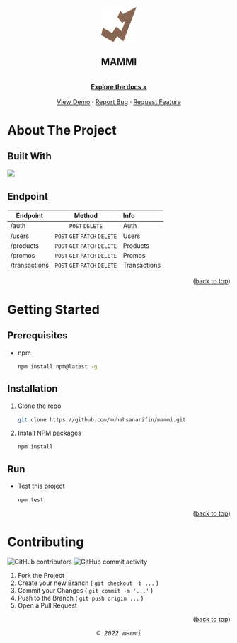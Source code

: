 <a id="readme-top"></a>

<!-- <div align="center"> 
  <h2>MAMMI - BACKEND</h2>
</div> -->

<!-- PROJECT LOGO -->
<br />
<div align="center">
  <a href="#">
    <img src="src/assets/images/mammi-logo.png" alt="MAMMI" width="80" height="80">
  </a>

  <h2 align="center">MAMMI</h2>

  <p align="center">
    <br />
    <a href="https://documenter.getpostman.com/view/16092081/2s847ESaDX"><strong>Explore the docs »</strong></a>
    <br />
    <br />
    <a href="#">View Demo</a>
    ·
    <a href="#">Report Bug</a>
    ·
    <a href="#">Request Feature</a>
  </p>
</div>





<!-- TABLE OF CONTENTS -->
<!-- <details>
  <summary>Table of Contents</summary>
  <ol>
    <li>
      <a href="#about-the-project">About The Project</a>
      <ul>
        <li><a href="#built-with">Built With</a></li>
      </ul>
    </li>
    <li>
      <a href="#getting-started">Getting Started</a>
      <ul>
        <li><a href="#prerequisites">Prerequisites</a></li>
        <li><a href="#installation">Installation</a></li>
      </ul>
    </li>
    <li><a href="#usage">Usage</a></li>
    <li><a href="#roadmap">Roadmap</a></li>
    <li><a href="#contributing">Contributing</a></li>
    <li><a href="#license">License</a></li>
    <li><a href="#contact">Contact</a></li>
    <li><a href="#acknowledgments">Acknowledgments</a></li>
  </ol>
</details> -->






<!-- ABOUT THE PROJECT -->
# About The Project 

## Built With

<p align="left">
  <a href="https://skillicons.dev">
    <img src="https://skillicons.dev/icons?i=express,postgresql,nodejs" />
  </a>
</p>






## Endpoint

<!-- | Endpoint      |            Method             | Info         |       Status      |
| ------------  | :---------------------------: | :----------- |:----------------- |
| /auth         |        `POST` `DELETE`        | Auth         | `On going fixing` |
| /users        | `POST` `GET` `PATCH` `DELETE` | Users        | `On going fixing` |
| /products     | `POST` `GET` `PATCH` `DELETE` | Products     | `On going fixing` |
| /promos       | `POST` `GET` `PATCH` `DELETE` | Promos       | `On going fixing` |
| /transactions | `POST` `GET` `PATCH` `DELETE` | Transactions | `On going fixing` | -->

| Endpoint      |            Method             | Info         |
| ------------  | :---------------------------: | :----------- |
| /auth         |        `POST` `DELETE`        | Auth         |
| /users        | `POST` `GET` `PATCH` `DELETE` | Users        |
| /products     | `POST` `GET` `PATCH` `DELETE` | Products     |
| /promos       | `POST` `GET` `PATCH` `DELETE` | Promos       |
| /transactions | `POST` `GET` `PATCH` `DELETE` | Transactions |

<p align="right">(<a href="#readme-top">back to top</a>)</p>



<!-- GETTING STARTED -->
# Getting Started



## Prerequisites


* npm
  ```sh
  npm install npm@latest -g
  ```




## Installation


1. Clone the repo
   ```sh
   git clone https://github.com/muhahsanarifin/mammi.git
   ```
2. Install NPM packages
   ```sh
   npm install
   ```

## Run
* Test this project
  ```sh
  npm test
  ```

<p align="right">(<a href="#readme-top">back to top</a>)</p>



<!-- # Usage

For more examples, please refer to the [Documentation](https://example.com)

<p align="right">(<a href="#readme-top">back to top</a>)</p> -->



<!-- ROADMAP -->
<!-- # Roadmap

- [x] Add Changelog
- [x] Add back to top links
- [ ] Add Additional Templates w/ Examples
- [ ] Add "components" document to easily copy & paste sections of the readme
- [ ] Multi-language Support
    - [ ] Chinese
    - [ ] Spanish -->

<!-- <p align="right">(<a href="#readme-top">back to top</a>)</p> -->



<!-- CONTRIBUTING -->
# Contributing

![GitHub contributors](https://img.shields.io/github/contributors/muhahsanarifin/mammi-be?style=flat-square) ![GitHub commit activity](https://img.shields.io/github/commit-activity/w/muhahsanarifin/mammi-be?style=flat-square)


1. Fork the Project
2. Create your new Branch ( `git checkout -b ...` )
3. Commit your Changes ( `git commit -m '...'` )
4. Push to the Branch ( `git push origin ...` )
5. Open a Pull Request


<p align="right">(<a href="#readme-top">back to top</a>)</p>





<!-- CONTACT -->
<!-- # Contact

Your Name - []() -->

<!-- <p align="right">(<a href="#readme-top">back to top</a>)</p> -->





<p align="center"> <samp><i>&copy; 2022 mammi</i></samp> </p>